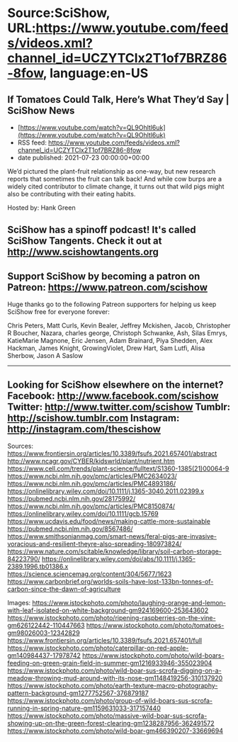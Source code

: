 # Source:SciShow, URL:https://www.youtube.com/feeds/videos.xml?channel_id=UCZYTClx2T1of7BRZ86-8fow, language:en-US

## If Tomatoes Could Talk, Here’s What They’d Say | SciShow News
 - [https://www.youtube.com/watch?v=QL9Ohltl6uk](https://www.youtube.com/watch?v=QL9Ohltl6uk)
 - RSS feed: https://www.youtube.com/feeds/videos.xml?channel_id=UCZYTClx2T1of7BRZ86-8fow
 - date published: 2021-07-23 00:00:00+00:00

We’d pictured the plant-fruit relationship as one-way, but new research reports that sometimes the fruit can talk back! And while cow burps are a widely cited contributor to climate change, it turns out that wild pigs might also be contributing with their eating habits.

Hosted by: Hank Green

SciShow has a spinoff podcast! It's called SciShow Tangents. Check it out at http://www.scishowtangents.org
----------
Support SciShow by becoming a patron on Patreon: https://www.patreon.com/scishow
----------
Huge thanks go to the following Patreon supporters for helping us keep SciShow free for everyone forever:

Chris Peters, Matt Curls, Kevin Bealer, Jeffrey Mckishen, Jacob, Christopher R Boucher, Nazara, charles george, Christoph Schwanke, Ash, Silas Emrys, KatieMarie Magnone, Eric Jensen, Adam Brainard, Piya Shedden, Alex Hackman, James Knight, GrowingViolet, Drew Hart, Sam Lutfi, Alisa Sherbow, Jason A Saslow

----------
Looking for SciShow elsewhere on the internet?
Facebook: http://www.facebook.com/scishow
Twitter: http://www.twitter.com/scishow
Tumblr: http://scishow.tumblr.com
Instagram: http://instagram.com/thescishow
----------
Sources:
https://www.frontiersin.org/articles/10.3389/fsufs.2021.657401/abstract
http://www.ncagr.gov/CYBER/kidswrld/plant/nutrient.htm
https://www.cell.com/trends/plant-science/fulltext/S1360-1385(21)00064-9
https://www.ncbi.nlm.nih.gov/pmc/articles/PMC2634023/
https://www.ncbi.nlm.nih.gov/pmc/articles/PMC4893186/
https://onlinelibrary.wiley.com/doi/10.1111/j.1365-3040.2011.02399.x
https://pubmed.ncbi.nlm.nih.gov/28175992/
https://www.ncbi.nlm.nih.gov/pmc/articles/PMC8150874/
https://onlinelibrary.wiley.com/doi/10.1111/gcb.15769 
https://www.ucdavis.edu/food/news/making-cattle-more-sustainable
https://pubmed.ncbi.nlm.nih.gov/8567486/
https://www.smithsonianmag.com/smart-news/feral-pigs-are-invasive-voracious-and-resilient-theyre-also-spreading-180973824/
https://www.nature.com/scitable/knowledge/library/soil-carbon-storage-84223790/
https://onlinelibrary.wiley.com/doi/abs/10.1111/j.1365-2389.1996.tb01386.x
https://science.sciencemag.org/content/304/5677/1623
https://www.carbonbrief.org/worlds-soils-have-lost-133bn-tonnes-of-carbon-since-the-dawn-of-agriculture
 
Images:
https://www.istockphoto.com/photo/laughing-orange-and-lemon-with-leaf-isolated-on-white-background-gm924169600-253643602
https://www.istockphoto.com/photo/ripening-raspberries-on-the-vine-gm626122442-110447663
https://www.istockphoto.com/photo/tomatoes-gm98026003-12342829
https://www.frontiersin.org/articles/10.3389/fsufs.2021.657401/full
https://www.istockphoto.com/photo/caterpillar-on-red-apple-gm140984437-17978742
https://www.istockphoto.com/photo/wild-boars-feeding-on-green-grain-field-in-summer-gm1216933946-355023904
https://www.istockphoto.com/photo/wild-boar-sus-scrofa-digging-on-a-meadow-throwing-mud-around-with-its-nose-gm1148419256-310137920
https://www.istockphoto.com/photo/earth-texture-macro-photography-pattern-background-gm1277752567-376879187
https://www.istockphoto.com/photo/group-of-wild-boars-sus-scrofa-running-in-spring-nature-gm1159631033-317157440
https://www.istockphoto.com/photo/massive-wild-boar-sus-scrofa-showing-up-on-the-green-forest-clearing-gm1238287956-362491572
https://www.istockphoto.com/photo/wild-boar-gm466390207-33669694

